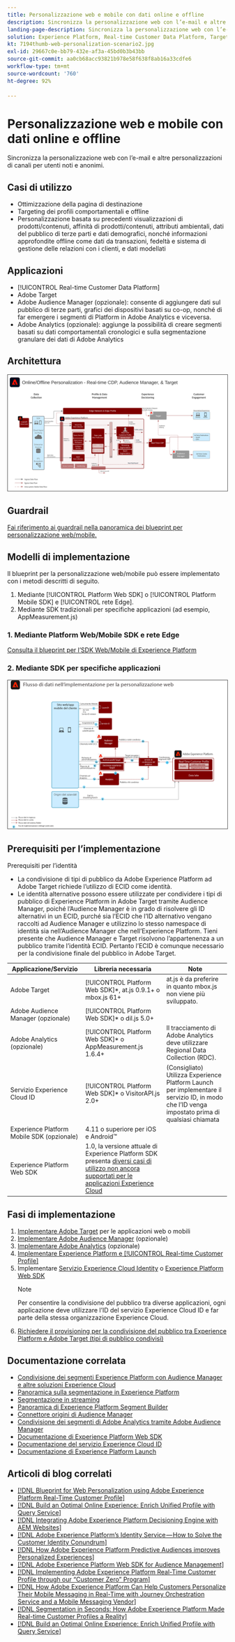 ```yaml
---
title: Personalizzazione web e mobile con dati online e offline
description: Sincronizza la personalizzazione web con l’e-mail e altre personalizzazioni di canali per utenti noti e anonimi.
landing-page-description: Sincronizza la personalizzazione web con l’e-mail e altre personalizzazioni di canali per utenti noti e anonimi.
solution: Experience Platform, Real-time Customer Data Platform, Target, Audience Manager, Analytics, Experience Cloud Services, Data Collection
kt: 7194thumb-web-personalization-scenario2.jpg
exl-id: 29667c0e-bb79-432e-af3a-45bd0b3b43bb
source-git-commit: aa0cb68acc93821b978e58f638f8ab16a33cdfe6
workflow-type: tm+mt
source-wordcount: '760'
ht-degree: 92%

---
```


# Personalizzazione web e mobile con dati online e offline

Sincronizza la personalizzazione web con l’e-mail e altre personalizzazioni di canali per utenti noti e anonimi.

## Casi di utilizzo

* Ottimizzazione della pagina di destinazione
* Targeting dei profili comportamentali e offline
* Personalizzazione basata su precedenti visualizzazioni di prodotti/contenuti, affinità di prodotti/contenuti, attributi ambientali, dati del pubblico di terze parti e dati demografici, nonché informazioni approfondite offline come dati da transazioni, fedeltà e sistema di gestione delle relazioni con i clienti, e dati modellati

## Applicazioni

* [!UICONTROL Real-time Customer Data Platform]
* Adobe Target
* Adobe Audience Manager (opzionale): consente di aggiungere dati sul pubblico di terze parti, grafici dei dispositivi basati su co-op, nonché di far emergere i segmenti di Platform in Adobe Analytics e viceversa.
* Adobe Analytics (opzionale): aggiunge la possibilità di creare segmenti basati su dati comportamentali cronologici e sulla segmentazione granulare dei dati di Adobe Analytics

## Architettura

<img src="assets/online_offline_personalization_with_apps.svg" alt="Architettura di riferimento per il blueprint per la personalizzazione web con dati online/offline" style="border:1px solid #4a4a4a" />

## Guardrail

[Fai riferimento ai guardrail nella panoramica dei blueprint per personalizzazione web/mobile.](overview.md)

## Modelli di implementazione

Il blueprint per la personalizzazione web/mobile può essere implementato con i metodi descritti di seguito.

1. Mediante [!UICONTROL Platform Web SDK] o [!UICONTROL Platform Mobile SDK] e [!UICONTROL rete Edge].
1. Mediante SDK tradizionali per specifiche applicazioni (ad esempio, AppMeasurement.js)

### 1. Mediante Platform Web/Mobile SDK e rete Edge

[Consulta il blueprint per l’SDK Web/Mobile di Experience Platform](../data-ingestion/websdk.md)

### 2. Mediante SDK per specifiche applicazioni

<img src="assets/app_sdk_flow.png" alt="Architettura di riferimento per l’approccio con SDK per specifiche applicazioni" style="border:1px solid #4a4a4a" />

## Prerequisiti per l’implementazione

Prerequisiti per l’identità

* La condivisione di tipi di pubblico da Adobe Experience Platform ad Adobe Target richiede l’utilizzo di ECID come identità.
* Le identità alternative possono essere utilizzate per condividere i tipi di pubblico di Experience Platform in Adobe Target tramite Audience Manager, poiché l’Audience Manager è in grado di risolvere gli ID alternativi in un ECID, purché sia l’ECID che l’ID alternativo vengano raccolti ad Audience Manager e utilizzino lo stesso namespace di identità sia nell’Audience Manager che nell’Experience Platform. Tieni presente che Audience Manager e Target risolvono l’appartenenza a un pubblico tramite l’identità ECID. Pertanto l’ECID è comunque necessario per la condivisione finale del pubblico in Adobe Target.

| Applicazione/Servizio | Libreria necessaria | Note |
|---|---|---|
| Adobe Target | [!UICONTROL Platform Web SDK]*, at.js 0.9.1+ o mbox.js 61+ | at.js è da preferire in quanto mbox.js non viene più sviluppato. |
| Adobe Audience Manager (opzionale) | [!UICONTROL Platform Web SDK]* o dil.js 5.0+ |  |
| Adobe Analytics (opzionale) | [!UICONTROL Platform Web SDK]* o AppMeasurement.js 1.6.4+ | Il tracciamento di Adobe Analytics deve utilizzare Regional Data Collection (RDC). |
| Servizio Experience Cloud ID | [!UICONTROL Platform Web SDK]* o VisitorAPI.js 2.0+ | (Consigliato) Utilizza Experience Platform Launch per implementare il servizio ID, in modo che l’ID venga impostato prima di qualsiasi chiamata |
| Experience Platform Mobile SDK (opzionale) | 4.11 o superiore per iOS e Android™ |  |
| Experience Platform Web SDK | 1.0, la versione attuale di Experience Platform SDK presenta [diversi casi di utilizzo non ancora supportati per le applicazioni Experience Cloud](https://github.com/adobe/alloy/projects/5) |  |




## Fasi di implementazione

1. [Implementare Adobe Target](https://experienceleague.adobe.com/docs/target/using/implement-target/implementing-target.html?lang=it) per le applicazioni web o mobili
1. [Implementare Adobe Audience Manager](https://experienceleague.adobe.com/docs/audience-manager/user-guide/implementation-integration-guides/implement-audience-manager.html?lang=it) (opzionale)
1. [Implementare Adobe Analytics](https://experienceleague.adobe.com/docs/analytics/implementation/home.html?lang=it) (opzionale)
1. [Implementare Experience Platform e [!UICONTROL Real-time Customer Profile]](https://experienceleague.adobe.com/docs/platform-learn/getting-started-for-data-architects-and-data-engineers/overview.html?lang=it)
1. Implementare [Servizio Experience Cloud Identity](https://experienceleague.adobe.com/docs/id-service/using/implementation/implementation-guides.html?lang=it) o [Experience Platform Web SDK](https://experienceleague.adobe.com/docs/experience-platform/edge/home.html?lang=it)
   >[!NOTE]
   >
   >Per consentire la condivisione del pubblico tra diverse applicazioni, ogni applicazione deve utilizzare l’ID del servizio Experience Cloud ID e far parte della stessa organizzazione Experience Cloud.
1. [Richiedere il provisioning per la condivisione del pubblico tra Experience Platform e Adobe Target (tipi di pubblico condivisi)](https://www.adobe.com/go/audiences)

## Documentazione correlata

* [Condivisione dei segmenti Experience Platform con Audience Manager e altre soluzioni Experience Cloud](https://experienceleague.adobe.com/docs/audience-manager/user-guide/implementation-integration-guides/integration-experience-platform/aam-aep-audience-sharing.html?lang=it)
* [Panoramica sulla segmentazione in Experience Platform](https://experienceleague.adobe.com/docs/experience-platform/segmentation/home.html?lang=it)
* [Segmentazione in streaming](https://experienceleague.adobe.com/docs/experience-platform/segmentation/api/streaming-segmentation.html?lang=it)
* [Panoramica di Experience Platform Segment Builder](https://experienceleague.adobe.com/docs/experience-platform/segmentation/ui/overview.html?lang=it)
* [Connettore origini di Audience Manager](https://experienceleague.adobe.com/docs/experience-platform/sources/connectors/adobe-applications/audience-manager.html?lang=it)
* [Condivisione dei segmenti di Adobe Analytics tramite Adobe Audience Manager](https://experienceleague.adobe.com/docs/analytics/components/segmentation/segmentation-workflow/seg-publish.html?lang=it)
* [Documentazione di Experience Platform Web SDK](https://experienceleague.adobe.com/docs/experience-platform/edge/home.html)
* [Documentazione del servizio Experience Cloud ID](https://experienceleague.adobe.com/docs/id-service/using/home.html?lang=it)
* [Documentazione di Experience Platform Launch](https://experienceleague.adobe.com/docs/launch/using/home.html?lang=it)

## Articoli di blog correlati

* [[!DNL Blueprint for Web Personalization using Adobe Experience Platform Real-Time Customer Profile]](https://medium.com/adobetech/blueprint-for-web-personalization-using-adobe-experience-platform-real-time-customer-profile-fef2ce7a4b2f)
* [[!DNL Build an Optimal Online Experience: Enrich Unified Profile with Query Service]](https://medium.com/adobetech/build-an-optimal-online-experience-enrich-unified-profile-with-query-service-8027c196ab33)
* [[!DNL Integrating Adobe Experience Platform Decisioning Engine with AEM Websites]](https://jaeness.medium.com/integrating-adobe-experience-platform-decisioning-engine-with-aem-websites-9c222acd12e2)
* [[!DNL Adobe Experience Platform’s Identity Service — How to Solve the Customer Identity Conundrum]](https://medium.com/adobetech/adobe-experience-platforms-identity-service-how-to-solve-the-customer-identity-conundrum-f95e22d16ea9)
* [[!DNL How Adobe Experience Platform Predictive Audiences improves Personalized Experiences]](https://medium.com/adobetech/how-adobe-experience-platform-predictive-audiences-improves-personalized-experiences-1f75a60cb7a3)
* [[!DNL Adobe Experience Platform Web SDK for Audience Management]](https://medium.com/adobetech/adobe-experience-platform-web-sdk-for-audience-management-751fa6d063bc)
* [[!DNL Implementing Adobe Experience Platform Real-Time Customer Profile through our “Customer Zero” Program]](https://medium.com/adobetech/implementing-adobe-experience-platform-real-time-customer-profile-through-our-customer-zero-32e7cd952896)
* [[!DNL How Adobe Experience Platform Can Help Customers Personalize Their Mobile Messaging in Real-Time with Journey Orchestration Service and a Mobile Messaging Vendor]](https://medium.com/adobetech/how-adobe-experience-platform-helped-a-client-personalize-their-mobile-messaging-in-real-time-with-7d634aefa098)
* [[!DNL Segmentation in Seconds: How Adobe Experience Platform Made Real-time Customer Profiles a Reality]](https://medium.com/adobetech/segmentation-in-seconds-how-adobe-experience-platform-made-real-time-customer-profiles-a-reality-a7a8552b0847)
* [[!DNL Build an Optimal Online Experience: Enrich Unified Profile with Query Service]](https://medium.com/adobetech/build-an-optimal-online-experience-enrich-unified-profile-with-query-service-8027c196ab33)
